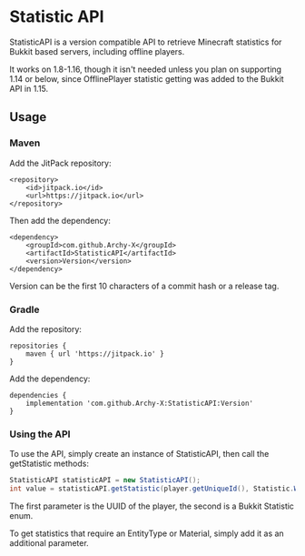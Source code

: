 # Statistic API
StatisticAPI is a version compatible API to retrieve Minecraft statistics for Bukkit based servers, including offline players.

It works on 1.8-1.16, though it isn't needed unless you plan on supporting 1.14 or below, since OfflinePlayer statistic getting was added to the Bukkit API in 1.15.

## Usage

### Maven
Add the JitPack repository:
```
<repository>
    <id>jitpack.io</id>
    <url>https://jitpack.io</url>
</repository>
```

Then add the dependency:
```
<dependency>
    <groupId>com.github.Archy-X</groupId>
    <artifactId>StatisticAPI</artifactId>
    <version>Version</version>
</dependency>
```
Version can be the first 10 characters of a commit hash or a release tag.
### Gradle
Add the repository:
```
repositories {
    maven { url 'https://jitpack.io' }
}
```
Add the dependency:
```
dependencies {
    implementation 'com.github.Archy-X:StatisticAPI:Version'
}
```
### Using the API
To use the API, simply create an instance of StatisticAPI, then call the getStatistic methods:
```java
StatisticAPI statisticAPI = new StatisticAPI();
int value = statisticAPI.getStatistic(player.getUniqueId(), Statistic.WALK_ONE_CM);
```
The first parameter is the UUID of the player, the second is a Bukkit Statistic enum.

To get statistics that require an EntityType or Material, simply add it as an additional parameter.